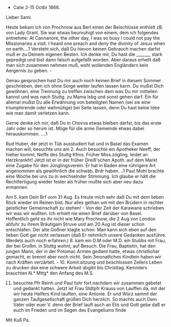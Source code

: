 + Calw 2-15 Octbr 1866.

Lieber Sami.

Heute bekam ich von Prochnow aus Berl einen der Beischlüsse enthielt zB. von Lady Grant. Sie war etwas beunruhigt von einem, dem ich folgendes entnehme: At Cannanore, the other day, I was so busy I could not pay the Missionaries a visit. I heard one preach and deny the divinity of Jesus when on earth....1 Versteht sich, daß Du hievon keinen Gebrauch machen darfst muß er zu Deinem eigenen Besten. Ich denke mir, Du hast die _______ stark gepredigt und bist dann falsch aufgefaßt worden. Aber daraus erhellt daß man sich zusammen nehmen muß, wohl wollenden Engländern kein Aergernis zu geben. -

Genau gesprochen hast Du mir auch noch keinen Brief in diesem Sommer geschrieben, den ich ohne Sorge weiter laufen lassen kann. Du mußst Dich gewöhnen, eine Trennung zu treffen zwischen dem was Du mir mitteilen kannst und was nach Stuttg. zu Mama Isbg und sonst gehen darf. Ein für allemal mußst Du alle Erwähnung von beteiligten Namen (sei sie eine triumphirende oder wehmütige) bei Seite lassen, denn Du hast keine Idee wie man damit verletzen kann.

Gerne denke ich mir, daß Du in Chovva etwas bleiben darfst, bis das erste Jahr oder so herum ist. Möge für die arme Gemeinde etwas dabei herauskommen. ....1

Rud Huber, der jetzt in Tüb ausstudiert hat und in Basel das Examen machen will, besuchte uns am 2. Auch besuchte ein Apotheker Neeff, der hieher kommt, Neffe des Stuttg Kfms. Früher Miss.zögling, leidet an Herzkrankht! Jetzt ist er in der früher Dreiß'schen Apoth. auf dem Markt eine Zugabe für den Jünglingsverein. Er hat in Baden eine rührigere Art angenommen als gewöhnlich die schwäb. Brdr haben. ..1 Paul Mohl brachte eine Woche bei uns zu in wechselnder Stimmung. Ich glaube er hält die Rechtfertigung wieder fester als früher mußte sich aber neu dazu ermannen.

Am 5. kam Dein Brf vom 31 Aug. Es freute mich sehr daß Du mit dem lieben Röck wieder im Reinen bist. Nur alles gethan um mit den Brüdern in rechter geistlicher Gemeinschaft zu stehen! - Von der Zeit der Karawane schrieben wir was wir wußten. Ich erhielt nie einen Brief darüber von Basel. Hoffentlich geht es ihr nicht wie Mary Prochnow, die 2 Aug von London abfuhr zu ihrem Bräutigam Struve und am 20 Aug ist dieser schon entschlafen. Der alte Goßner klagte schon: Man kann sich eben auf den lieben Gott gar nicht verlassen (daß Er nehmlich unsere Gedanken ausführe. Werdets auch noch erfahren.) 8. kam ein D.M oder M.D. ein Stubbs mit Frau, der bei Großm. in Stuttg wohnt, auf Besuch. Die Frau, Baptistin, hat den jungen Mann, der in der Potomac Armee gedient hatte, etwas christlicher gemacht, er brennt aber noch nicht. Sein 3monatliches Kindlein haben wir nach Kräften verzärtelt. - 10. Komit.sitzung und beschlossen Zellers Leben zu drucken das eine schwere Arbeit abgibt bis Christtag. Kemmlers brauchten N.* Mttg* den Anfang des M.S.

11. besuchte Pfr Reinh und Paul fuhr fort nachdem wir zusammen gebetet und gedankt hatten. Jetzt ist Frau Stdtpfr Krauss von Lauffen da, mit der wir heute Helfers Kind tauften, eine Antonie. Er und Würz sammt der ganzen Taufgesellschaft grüßen Dich herzlich. So machts auch Dein Vater oder euer V. denn der Brief lauft auch an Elis und Gott gebe daß er euch im Frieden und im Segen des Evangeliums finde

 Mit Kuß Pa.
